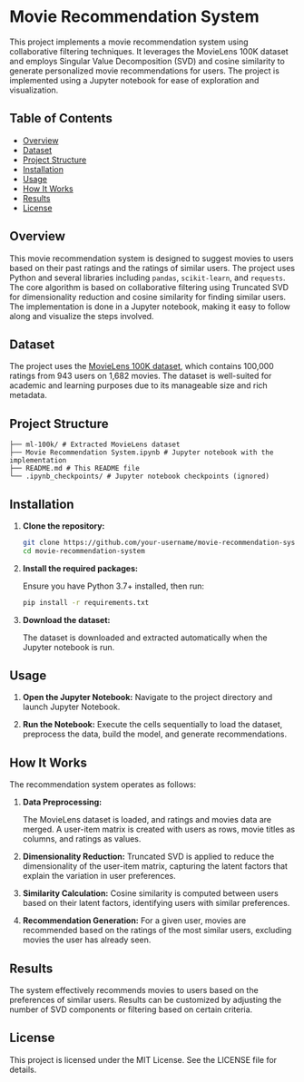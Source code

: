 # Movie Recommendation System

This project implements a movie recommendation system using collaborative filtering techniques. It leverages the MovieLens 100K dataset and employs Singular Value Decomposition (SVD) and cosine similarity to generate personalized movie recommendations for users. The project is implemented using a Jupyter notebook for ease of exploration and visualization.

## Table of Contents

- [Overview](#overview)
- [Dataset](#dataset)
- [Project Structure](#project-structure)
- [Installation](#installation)
- [Usage](#usage)
- [How It Works](#how-it-works)
- [Results](#results)
- [License](#license)

## Overview

This movie recommendation system is designed to suggest movies to users based on their past ratings and the ratings of similar users. The project uses Python and several libraries including `pandas`, `scikit-learn`, and `requests`. The core algorithm is based on collaborative filtering using Truncated SVD for dimensionality reduction and cosine similarity for finding similar users. The implementation is done in a Jupyter notebook, making it easy to follow along and visualize the steps involved.

## Dataset

The project uses the [MovieLens 100K dataset](https://grouplens.org/datasets/movielens/100k/), which contains 100,000 ratings from 943 users on 1,682 movies. The dataset is well-suited for academic and learning purposes due to its manageable size and rich metadata.

## Project Structure
```
├── ml-100k/ # Extracted MovieLens dataset
├── Movie Recommendation System.ipynb # Jupyter notebook with the implementation
├── README.md # This README file
└── .ipynb_checkpoints/ # Jupyter notebook checkpoints (ignored)
```

## Installation

1. **Clone the repository:**

   ```bash
   git clone https://github.com/your-username/movie-recommendation-system.git
   cd movie-recommendation-system
   ```

2. **Install the required packages:**

	Ensure you have Python 3.7+ installed, then run:
	```bash
	pip install -r requirements.txt
	```
	
3. **Download the dataset:**

	The dataset is downloaded and extracted automatically when the Jupyter notebook is run.
	
## Usage
1. **Open the Jupyter Notebook:**
	Navigate to the project directory and launch Jupyter Notebook.
	
2. **Run the Notebook:**
	Execute the cells sequentially to load the dataset, preprocess the data, build the model, and generate recommendations.
	
## How It Works
The recommendation system operates as follows:

1. **Data Preprocessing:**

	The MovieLens dataset is loaded, and ratings and movies data are merged.
	A user-item matrix is created with users as rows, movie titles as columns, and ratings as values.

2. **Dimensionality Reduction:**
	Truncated SVD is applied to reduce the dimensionality of the user-item matrix, capturing the latent factors that explain the variation in user preferences.
	
3. **Similarity Calculation:**
	Cosine similarity is computed between users based on their latent factors, identifying users with similar preferences.
	
4. **Recommendation Generation:**
	For a given user, movies are recommended based on the ratings of the most similar users, excluding movies the user has already seen.
	
## Results
The system effectively recommends movies to users based on the preferences of similar users. Results can be customized by adjusting the number of SVD components or filtering based on certain criteria.
## License 
This project is licensed under the MIT License. See the LICENSE file for details.

